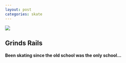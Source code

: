 ```yaml
---
layout: post
categories: skate
---
```

<img src="{{ site.baseurl }}/images/bw_hd_skateboard.jpg" class="fit image">

## Grinds Rails

#### Been skating since the old school was the only school...

